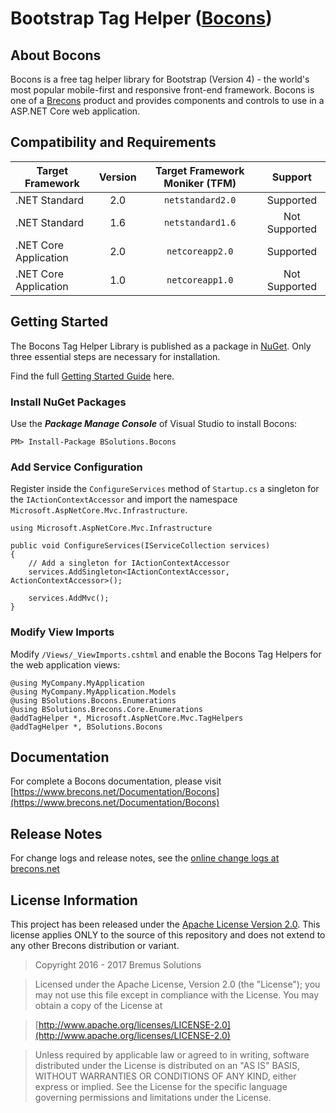 # Bootstrap Tag Helper ([Bocons](https://www.brecons.net/Product/Bocons))

## About Bocons
Bocons is a free tag helper library for Bootstrap (Version 4) - the world's most popular mobile-first and responsive front-end framework.
Bocons is one of a [Brecons](https://www.brecons.net) product and provides components and controls to use in a ASP.NET Core web application.

## Compatibility and Requirements
| Target Framework | Version | Target Framework Moniker (TFM) | Support |
| -------- | :----: | :----------: | :---------------: |
| .NET Standard | 2.0 | `netstandard2.0` | Supported |
| .NET Standard | 1.6 | `netstandard1.6` | Not Supported |
| .NET Core Application | 2.0 | `netcoreapp2.0` | Supported |
| .NET Core Application | 1.0 | `netcoreapp1.0` | Not Supported |

## Getting Started
The Bocons Tag Helper Library is published as a package in [NuGet](https://www.nuget.org/packages/BSolutions.Bocons). Only three essential steps are necessary for installation.

Find the full [Getting Started Guide](https://www.brecons.net/Documentation/Bocons/GettingStarted) here.

### Install NuGet Packages

Use the ***Package Manage Console*** of Visual Studio to install Bocons:

    PM> Install-Package BSolutions.Bocons

### Add Service Configuration

Register inside the `ConfigureServices` method of `Startup.cs` a singleton for the `IActionContextAccessor` and import the namespace `Microsoft.AspNetCore.Mvc.Infrastructure`.

    using Microsoft.AspNetCore.Mvc.Infrastructure

    public void ConfigureServices(IServiceCollection services)
    {
	    // Add a singleton for IActionContextAccessor
        services.AddSingleton<IActionContextAccessor, ActionContextAccessor>();

        services.AddMvc();
    }

### Modify View Imports

Modify `/Views/_ViewImports.cshtml` and enable the Bocons Tag Helpers for the web application views:

    @using MyCompany.MyApplication
    @using MyCompany.MyApplication.Models
    @using BSolutions.Bocons.Enumerations
    @using BSolutions.Brecons.Core.Enumerations
    @addTagHelper *, Microsoft.AspNetCore.Mvc.TagHelpers
    @addTagHelper *, BSolutions.Bocons

## Documentation
For complete a Bocons documentation, please visit [https://www.brecons.net/Documentation/Bocons](https://www.brecons.net/Documentation/Bocons)

## Release Notes
For change logs and release notes, see the [online change logs at brecons.net](https://www.brecons.net/Documentation/Bocons/ChangeLog)

## License Information
This project has been released under the [Apache License Version 2.0](https://www.apache.org/licenses/LICENSE-2.0). This license applies
ONLY to the source of this repository and does not extend to any other Brecons distribution or variant.

> Copyright 2016 - 2017 Bremus Solutions

> Licensed under the Apache License, Version 2.0 (the "License");
	you may not use this file except in compliance with the License.
	You may obtain a copy of the License at

> [http://www.apache.org/licenses/LICENSE-2.0](http://www.apache.org/licenses/LICENSE-2.0)

> Unless required by applicable law or agreed to in writing, software
	distributed under the License is distributed on an "AS IS" BASIS,
	WITHOUT WARRANTIES OR CONDITIONS OF ANY KIND, either express or implied.
	See the License for the specific language governing permissions and
	limitations under the License.